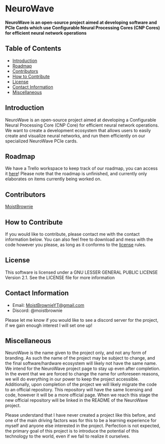 # NeuroWave

**NeuroWave is an open-source project aimed at developing software and PCIe Cards which use Configurable Neural Processing Cores (CNP Cores) for efficient neural network operations**

## Table of Contents

- [Introduction](#Introduction)
- [Roadmap](#Roadmap)
- [Contributors](#Contributors)
- [How to Contribute](#How-to-Contribute)
- [License](#License)
- [Contact Information](#Contact-Information)
- [Miscellaneous](#Miscellaneous)

## Introduction

NeuroWave is an open-source project aimed at developing a Configurable Neural Processing Core (CNP Core) for efficient neural network operations. We want to create a development ecosystem that allows users to easily create and visualize neural networks, and run them efficiently on our specialized NeuroWave PCIe cards.

## Roadmap

We have a Trello workspace to keep track of our roadmap, you can access it [here](https://trello.com/b/eZEVjjEK/neurowave)! Please note that the roadmap is unfinished, and currently only elaborates on items currently being worked on.

## Contributors

[MoistBrownie](https://github.com/XtraMoistBrownie)

## How to Contribute

If you would like to contribute, please contact me with the contact information below. You can also feel free to download and mess with the code however you please, as long as it conforms to the [license](#License) rules.

## License

This software is licensed under a GNU LESSER GENERAL PUBLIC LICENSE Version 2.1. See the LICENSE file for more information

## Contact Information

- Email: MoistBrownieYT@gmail.com
- Discord: @moistbrownie

Please let me know if you would like to see a discord server for the project, if we gain enough interest I will set one up!

## Miscellaneous

NeuroWave is the name given to the project only, and not any form of branding. As such the name of the project may be subject to change, and the final software/hardware ecosystem will likely not have the same name. We intend for the NeuroWave project page to stay up even after completion. In the event that we are forced to change the name for unforeseen reasons, we will do everything in our power to keep the project accessible. Additionally, upon completion of the project we will likely migrate the code to an official repository. This repository will have the same licensing and code, however it will be a more official page. When we reach this stage the new official repository will be linked in the README of the NeuroWave project.

Please understand that I have never created a project like this before, and one of the main driving factors was for this to be a learning experience for myself and anyone else interested in the project. Perfection is not expected, the primary goal of this project is to introduce the potential of this technology to the world, even if we fail to realize it ourselves.